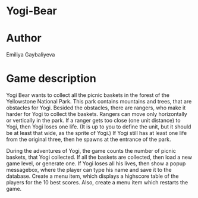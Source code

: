# Yogi-Bear



# Author
Emiliya Gaybaliyeva


# Game description

Yogi Bear wants to collect all the picnic baskets in the forest of the Yellowstone National
Park. This park contains mountains and trees, that are obstacles for Yogi. Besided the
obstacles, there are rangers, who make it harder for Yogi to collect the baskets. Rangers
can move only horizontally or vertically in the park. If a ranger gets too close (one unit
distance) to Yogi, then Yogi loses one life. (It is up to you to define the unit, but it should
be at least that wide, as the sprite of Yogi.) If Yogi still has at least one life from the
original three, then he spawns at the entrance of the park.

During the adventures of Yogi, the game counts the number of picnic baskets, that Yogi
collected. If all the baskets are collected, then load a new game level, or generate one. If
Yogi loses all his lives, then show a popup messagebox, where the player can type his
name and save it to the database. Create a menu item, which displays a highscore table of
the players for the 10 best scores. Also, create a menu item which restarts the game.
